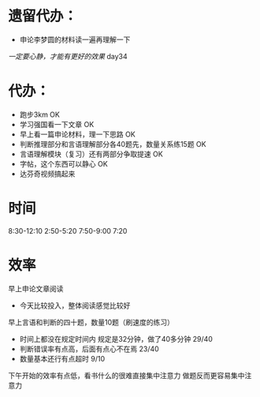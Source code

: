 # 遗留代办：
+ 申论李梦圆的材料读一遍再理解一下

*一定要心静，才能有更好的效果*
day34  
# 代办：
+ 跑步3km  OK
+ 学习强国看一下文章 OK
+ 早上看一篇申论材料，理一下思路  OK  
+ 判断推理部分和言语理解部分各40题先，数量关系练15题  OK
+ 言语理解模块（复习）还有两部分争取提速  OK
+ 字帖，这个东西可以静心 OK
+ 达芬奇视频搞起来


# 时间
8:30-12:10 
2:50-5:20
7:50-9:00  7:20

# 效率
早上申论文章阅读
+ 今天比较投入，整体阅读感觉比较好

早上言语和判断的四十题，数量10题（刷速度的练习）
+ 时间上都没在规定时间内 规定是32分钟，做了40多分钟 29/40
+ 判断错误率有点高，后面有点心不在焉 23/40
+ 数量基本还行有点超时 9/10

下午开始的效率有点低，看书什么的很难直接集中注意力
做题反而更容易集中注意力